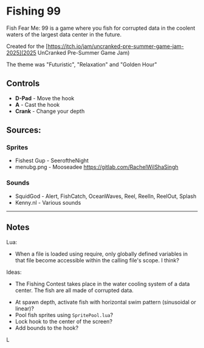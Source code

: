 # Fishing 99
Fish Fear Me: 99 is a game where you fish for corrupted data in the coolent waters of the largest data center in the future. 

Created for the [https://itch.io/jam/uncranked-pre-summer-game-jam-2025](2025 UnCranked Pre-Summer Game Jam)

The theme was "Futuristic", "Relaxation" and "Golden Hour"

## Controls
- **D-Pad** - Move the hook
- **A** - Cast the hook
- **Crank** - Change your depth

## Sources:
### Sprites
- Fishest Gup - SeeroftheNight
- menubg.png - Mooseadee https://gitlab.com/RachelWilShaSingh 
### Sounds
- SquidGod - Alert, FishCatch, OceanWaves, Reel, ReelIn, ReelOut, Splash
- Kenny.nl - Various sounds

---

## Notes

Lua:
- When a file is loaded using require, only globally defined variables in that file become accessible within the calling file's scope. I think?

Ideas:
- The Fishing Contest takes place in the water cooling system of a data center. The fish are all made of corrupted data.

* At spawn depth, activate fish with horizontal swim pattern (sinusoidal or linear)?
* Pool fish sprites using `SpritePool.lua`?
* Lock hook to the center of the screen?
* Add bounds to the hook?

L
